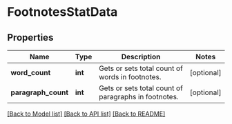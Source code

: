 # FootnotesStatData

## Properties
Name | Type | Description | Notes
------------ | ------------- | ------------- | -------------
**word_count** | **int** | Gets or sets total count of words in footnotes. | [optional] 
**paragraph_count** | **int** | Gets or sets total count of paragraphs in footnotes. | [optional] 

[[Back to Model list]](../README.md#documentation-for-models) [[Back to API list]](../README.md#documentation-for-api-endpoints) [[Back to README]](../README.md)

